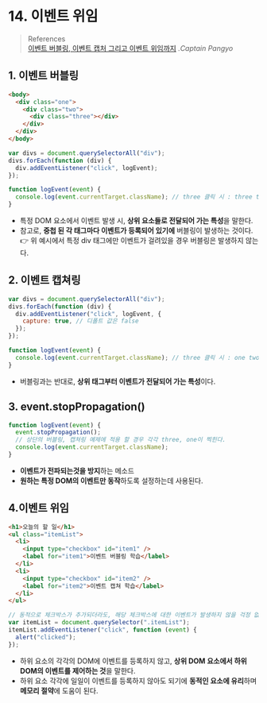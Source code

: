 # 14. 이벤트 위임

> References <br> <a href="https://joshua1988.github.io/web-development/javascript/event-propagation-delegation/">이벤트 버블링, 이벤트 캡처 그리고 이벤트 위임까지</a> _.Captain Pangyo_

## 1. 이벤트 버블링

```html
<body>
  <div class="one">
    <div class="two">
      <div class="three"></div>
    </div>
  </div>
</body>
```

```javascript
var divs = document.querySelectorAll("div");
divs.forEach(function (div) {
  div.addEventListener("click", logEvent);
});

function logEvent(event) {
  console.log(event.currentTarget.className); // three 클릭 시 : three two one
}
```

- 특정 DOM 요소에서 이벤트 발생 시, **상위 요소들로 전달되어 가는 특성**을 말한다.
- 참고로, **중첩 된 각 태그마다 이벤트가 등록되어 있기에** 버블링이 발생하는 것이다. <br>
  👉 위 예시에서 특정 div 태그에만 이벤트가 걸려있을 경우 버블링은 발생하지 않는다.

## 2. 이벤트 캡쳐링

```javascript
var divs = document.querySelectorAll("div");
divs.forEach(function (div) {
  div.addEventListener("click", logEvent, {
    capture: true, // 디폴트 값은 false
  });
});

function logEvent(event) {
  console.log(event.currentTarget.className); // three 클릭 시 : one two three
}
```

- 버블링과는 반대로, **상위 태그부터 이벤트가 전달되어 가는 특성**이다.

## 3. event.stopPropagation()

```javascript
function logEvent(event) {
  event.stopPropagation();
  // 상단의 버블링, 캡쳐링 예제에 적용 할 경우 각각 three, one이 찍힌다.
  console.log(event.currentTarget.className);
}
```

- **이벤트가 전파되는것을 방지**하는 메소드
- **원하는 특정 DOM의 이벤트만 동작**하도록 설정하는데 사용된다.

## 4.이벤트 위임

```html
<h1>오늘의 할 일</h1>
<ul class="itemList">
  <li>
    <input type="checkbox" id="item1" />
    <label for="item1">이벤트 버블링 학습</label>
  </li>
  <li>
    <input type="checkbox" id="item2" />
    <label for="item2">이벤트 캡쳐 학습</label>
  </li>
</ul>
```

```javascript
// 동적으로 체크박스가 추가되더라도, 해당 체크박스에 대한 이벤트가 발생하지 않을 걱정 없다!
var itemList = document.querySelector(".itemList");
itemList.addEventListener("click", function (event) {
  alert("clicked");
});
```

- 하위 요소의 각각의 DOM에 이벤트를 등록하지 않고, **상위 DOM 요소에서 하위 DOM의 이벤트를 제어하는 것**을 말한다.
- 하위 요소 각각에 일일이 이벤트를 등록하지 않아도 되기에 **동적인 요소에 유리**하며 **메모리 절약**에 도움이 된다.
